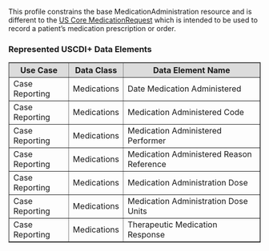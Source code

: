 This profile constrains the base MedicationAdministration resource and is different to the [US Core MedicationRequest]({{site.data.fhir.ver.hl7fhiruscore}}/StructureDefinition-us-core-medicationrequest.html) which is intended to be used to record a patient’s medication prescription or order. 

### Represented USCDI+ Data Elements

<table border="1">
    <thead>
        <tr style="background-color:#DCDCDC">
            <th style="text-align: center; vertical-align: middle;">Use Case</th>
            <th style="text-align: center; vertical-align: middle;">Data Class</th>
            <th style="text-align: center; vertical-align: middle;">Data Element Name</th>
        </tr>
    </thead>
    <tbody>
        <tr>
            <td>Case Reporting</td>
            <td>Medications</td>
            <td>Date Medication Administered</td>
        </tr>
        <tr>
            <td>Case Reporting</td>
            <td>Medications</td>
            <td>Medication Administered Code</td>
        </tr>
        <tr>
            <td>Case Reporting</td>
            <td>Medications</td>
            <td>Medication Administered Performer</td>
        </tr>
        <tr>
            <td>Case Reporting</td>
            <td>Medications</td>
            <td>Medication Administered Reason Reference</td>
        </tr>
        <tr>
            <td>Case Reporting</td>
            <td>Medications</td>
            <td>Medication Administration Dose</td>
        </tr>
        <tr>
            <td>Case Reporting</td>
            <td>Medications</td>
            <td>Medication Administration Dose Units</td>
        </tr>
        <tr>
            <td>Case Reporting</td>
            <td>Medications</td>
            <td>Therapeutic Medication Response</td>
        </tr>
    </tbody>
</table>